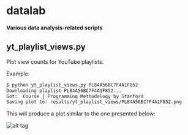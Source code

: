 datalab
=======

**Various data analysis-related scripts**


yt_playlist_views.py
--------------------

Plot view counts for YouTube playlists.

Example:

```bash
$ python yt_playlist_views.py PL84A56BC7F4A1F852
Downloading playlist PL84A56BC7F4A1F852...
Got:  Course | Programming Methodology by Stanford
Saving plot to: results/yt_playlist_views/PL84A56BC7F4A1F852.png
```

This will produce a plot similar to the one presented below:

![alt tag]()



